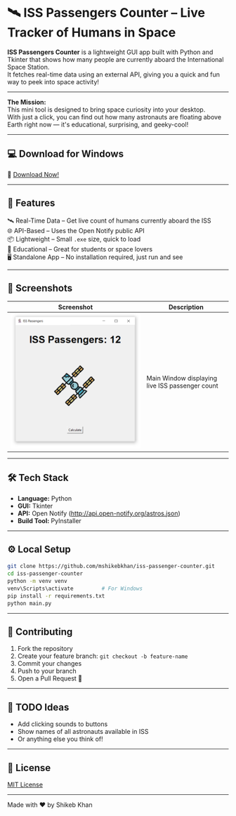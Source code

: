 # 🛰️ ISS Passengers Counter – Live Tracker of Humans in Space

**ISS Passengers Counter** is a lightweight GUI app built with Python and Tkinter that shows how many people are currently aboard the International Space Station.  
It fetches real-time data using an external API, giving you a quick and fun way to peek into space activity!

---

**The Mission:**  
This mini tool is designed to bring space curiosity into your desktop.  
With just a click, you can find out how many astronauts are floating above Earth right now — it's educational, surprising, and geeky-cool!

---

## 💻 Download for Windows

🔗 [Download Now!](https://github.com/mshikebkhan/iss-passenger-counter/releases/download/v1.0.0/ISS-PassengerCounter.exe)

---

## 🚀 Features

🛰️ Real-Time Data – Get live count of humans currently aboard the ISS  
🌐 API-Based – Uses the Open Notify public API  
📦 Lightweight – Small `.exe` size, quick to load  
🧠 Educational – Great for students or space lovers  
🖥️ Standalone App – No installation required, just run and see

---

## 📸 Screenshots

| Screenshot | Description |
|------------|-------------|
| ![Main](screenshots/main_window.PNG) | Main Window displaying live ISS passenger count |

---

## 🛠 Tech Stack

- **Language:** Python  
- **GUI:** Tkinter  
- **API:** Open Notify (http://api.open-notify.org/astros.json)
- **Build Tool:** PyInstaller

---

## ⚙️ Local Setup

```bash
git clone https://github.com/mshikebkhan/iss-passenger-counter.git
cd iss-passenger-counter
python -m venv venv
venv\Scripts\activate         # For Windows
pip install -r requirements.txt
python main.py
```
---

## 👥 Contributing

1. Fork the repository
2. Create your feature branch: `git checkout -b feature-name`
3. Commit your changes
4. Push to your branch
5. Open a Pull Request 🚀

---

## 📌 TODO Ideas

- Add clicking sounds to buttons
- Show names of all astronauts available in ISS
- Or anything else you think of!

---

## 📄 License

[MIT License](LICENSE)

---

Made with ❤️ by Shikeb Khan


